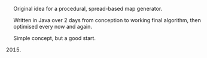 Original idea for a procedural, spread-based map generator.

Written in Java over 2 days from conception to working final algorithm, then optimised every now and again.

Simple concept, but a good start.

2015.
